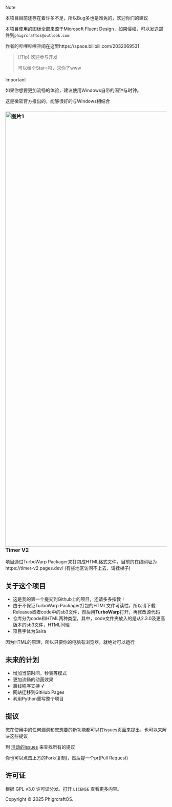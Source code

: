 > [!Note]
> 本项目目前还存在着许多不足，所以Bug多也是难免的，欢迎你们的建议
>
> 本项目使用的图标全部来源于Microsoft Fluent Design，如果侵权，可以发送邮件到`phigrcraftos@outlook.com`
>
> 作者的哔哩哔哩空间在这里https://space.bilibili.com/2032069531
>

>  [!Tip]
> 欢迎参与开发
>
> 可以给个Star⭐吗，求你了www

> [!IMPORTANT]
> 如果你想要更加流畅的体验，建议使用Windows自带的闹钟与时钟。
>
> 这是微软官方推出的，能够很好的与Windows相结合
<h3>
    <img width="3181" height="1360" alt="图片1" src="https://github.com/user-attachments/assets/573accd7-36ba-4502-bbfe-08f296fbb162" />
    Timer V2
</h3>

项目通过TurboWarp Packager来打包成HTML格式文件，目前的在线网址为https://timer-v2.pages.dev/  (有些地区访问不上去，请挂梯子)
</div>

## 关于这个项目
* 这是我的第一个提交到Github上的项目，还请多多指教！
* 由于不保证TurboWarp Packager打包的HTML文件可读性，所以请下载Releases或者code中的sb3文件，然后用**TurboWarp**打开，再修改源代码
* 仓库分为code和HTML两种类型，其中，code文件夹放入的是从2.3.0及更高版本的sb3文件，HTML同理
* 项目字体为Saira

因为HTML的原理，所以只要你的电脑有浏览器，就绝对可以运行

## 未来的计划

* 增加当前时间，秒表等模式
* 更加流畅的动画效果
* 离线程序支持 √
* 网站迁移到GitHub Pages
* 利用Python重写整个项目

## 提议
您在使用中的任何漏洞和您想要的新功能都可以在issues页面来提出，也可以来解决这些提议

到 [活动的issues](https://github.com/PhigrcraftOS/Timer/issues) 来查找所有的提议

你也可以点击上方的Fork(复制)，然后提一个pr(Pull Request)

## 许可证

根据 GPL v3.0 许可证分发。打开 `LICENSE` 查看更多内容。

Copyright © 2025 PhigrcraftOS.

